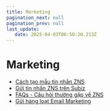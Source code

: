 ```yaml
---
title: Marketing
pagination_next: null
pagination_prev: null
last_update:
   date: 2025-04-03T06:50:20.213Z
---
```

# Marketing
* [Cách tạo mẫu tin nhắn ZNS](/100-marketing/1.-cach-tao-mau-tin-nhan-zns.md)
* [Gửi tin nhắn ZNS trên Subiz](/100-marketing/2.-gui-tin-nhan-zns-tren-subiz.md)
* [FAQs - Câu hỏi thường gặp về ZNS](/100-marketing/3.-faqs---cau-hoi-thuong-gap-ve-zns.md)
* [Gửi hàng loạt Email Marketing](/100-marketing/4.-gui-hang-loat-email-marketing.md)